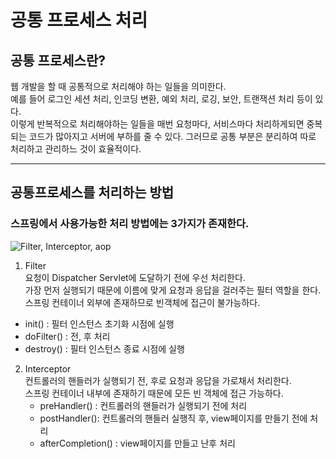 # 공통 프로세스 처리

## 공통 프로세스란?
웹 개발을 할 때 공통적으로 처리해야 하는 일들을 의미한다.   
예를 들어 로그인 세션 처리, 인코딩 변환, 예외 처리, 로깅, 보안, 트랜잭션 처리 등이 있다.   
이렇게 반복적으로 처리해야하는 일들을 매번 요청마다, 서비스마다 처리하게되면 중복되는 코드가 많아지고 서버에 부하를 줄 수 있다. 그러므로 공통 부분은 분리하여 따로 처리하고 관리하느 것이 효율적이다.

---
## 공통프로세스를 처리하는 방법
### 스프링에서 사용가능한 처리 방법에는 3가지가 존재한다.
![Filter, Interceptor, aop](../resource/Filter,%20Interceptor,%20aop.png)

1. Filter   
  요청이 Dispatcher Servlet에 도달하기 전에 우선 처리한다.    
  가장 먼저 실행되기 때문에 이름에 맞게 요청과 응답을 걸러주는 필터 역할을 한다.   
  스프링 컨테이너 외부에 존재하므로 빈객체에 접근이 불가능하다.
  - init() : 필터 인스턴스 초기화 시점에 실행
  - doFilter() : 전, 후 처리
  - destroy() : 필터 인스턴스 종료 시점에 실행

2. Interceptor   
   컨트롤러의 핸들러가 실행되기 전, 후로 요청과 응답을 가로채서 처리한다.   
   스프링 컨테이너 내부에 존재하기 때문에 모든 빈 객체에 접근 가능하다.   
   - preHandler() : 컨트롤러의 핸들러가 실행되기 전에 처리   
   - postHandler(): 컨트롤러의 핸들러 실행직 후, view페이지를 만들기 전에 처리
   - afterCompletion() : view페이지를 만들고 난후 처리







